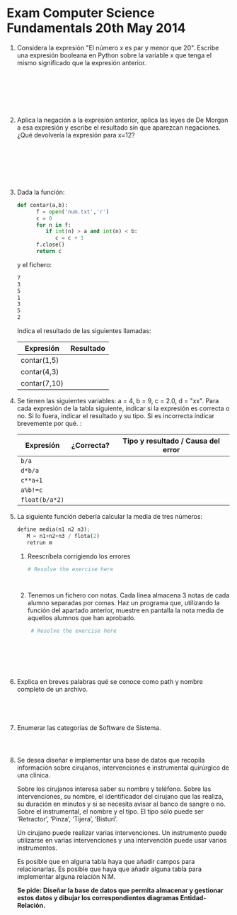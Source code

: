 # Exam Computer Science Fundamentals 20th May 2014

1. Considera la expresión "El número x es par y menor que 20". Escribe una expresión booleana en Python sobre la
   variable x que tenga el mismo significado que la expresión anterior.
   ```text
   
   
   
   
   
   
   
   ```

2. Aplica la negación a la expresión anterior, aplica las leyes de De Morgan a esa expresión y escribe el resultado sin
   que aparezcan negaciones. ¿Qué devolvería la expresión para x=12?
   ```text
   
   
   
   
   
   
   
   ```

3. Dada la función:

   ```python
   def contar(a,b):
         f = open('num.txt','r')
         c = 0      
         for n in f:          
            if int(n) > a and int(n) < b:              
               c = c + 1      
         f.close()     
         return c 
   ```

   y el fichero:

   ```txt
   7 
   3 
   5 
   1 
   3 
   5 
   2 
   ```

   Indica el resultado de las siguientes llamadas:

   | Expresión    | Resultado |
      |--------------|-----------|
   | contar(1,5)  |           |  
   | contar(4,3)  |           | 
   | contar(7,10) |           |

4. Se tienen las siguientes variables: a = 4, b = 9, c = 2.0, d = "xx". Para cada expresión de la tabla siguiente,
   indicar si la expresión es correcta o no. Si lo fuera, indicar el resultado y su tipo. Si es incorrecta indicar
   brevemente por qué. :

   | Expresión      | ¿Correcta? | Tipo y resultado / Causa del error |
      |----------------|------------|------------------------------------|
   | `b/a`          |            |                                    |
   | `d*b/a`        |            |                                    |
   | `c**a+1`       |            |                                    |
   | `a%b!=c`       |            |                                    |
   | `float(b/a*2)` |            |                                    |

5. La siguiente función debería calcular la media de tres números:
   ```python
   define media(n1 n2 n3);
      M = n1+n2+n3 / flota(2)      
      retrun m
   ```
    1. Reescríbela corrigiendo los errores
       ```python
       # Resolve the exercise here
       
 
       
       ```
    2. Tenemos un fichero con notas. Cada línea almacena 3 notas de cada alumno separadas por comas. Haz un programa
       que, utilizando la función del apartado anterior, muestre en pantalla la nota media de aquellos alumnos que han
       aprobado.
       ```python
        # Resolve the exercise here



       
       
       


       ```

6. Explica en breves palabras qué se conoce como path y nombre completo de un archivo.
   ```text



   
   ```
7. Enumerar las categorías de Software de Sistema.
   ```text


   
   ```

8. Se desea diseñar e implementar una base de datos que recopila información sobre cirujanos, intervenciones e
   instrumental quirúrgico de una clínica.

   Sobre los cirujanos interesa saber su nombre y teléfono. Sobre las
   intervenciones, su nombre, el identificador del cirujano que las realiza, su duración en minutos y si se necesita
   avisar al banco de sangre o no. Sobre el instrumental, el nombre y el tipo. El tipo sólo puede ser ‘Retractor’,
   ‘Pinza’, ‘Tijera’, ‘Bisturí’.

   Un cirujano puede realizar varias intervenciones. Un instrumento puede utilizarse en
   varias intervenciones y una intervención puede usar varios instrumentos.

   Es posible que en alguna tabla haya que añadir campos para relacionarlas. Es posible que haya que añadir alguna tabla
   para implementar alguna relación N:M.

   **Se pide: Diseñar la base de datos que permita almacenar y gestionar estos datos y dibujar los correspondientes
   diagramas Entidad-Relación.**